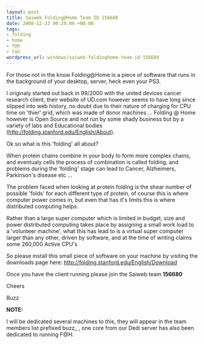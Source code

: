 ```yaml
--- 
layout: post
title: Saiweb Folding@Home Team ID 156680
date: 2008-12-23 00:29:09 +00:00
tags: 
- folding
- home
- f@h
- fah
wordpress_url: windows/saiweb-foldinghome-team-id-156680
---
```

For those not in the know Folding@Home is a piece of software that runs in the background of your desktop, server, heck even your PS3.

I originaly started out back in 99/2000 with the united devices cancer research client, their website of UD.com however seems to have long since slipped into web history, no doubt due to their nature of charging for CPU time on 'thier' grid, which was made of donor machines ... Folding @ Home however is  Open Source and not run by some shady business but by a variety of labs and Educational bodies (<a href="http://folding.stanford.edu/English/About">http://folding.stanford.edu/English/About</a>).

Ok so what is this 'folding' all about?

When protein chains combine in your body to form more complex chains, and eventualy cells the process of combination is called folding, and problems during the 'folding' stage can lead to Cancer, Alzheimers, Parkinson's disease etc ...

The problem faced when looking at protein folding is the shear number of possible 'folds' for each different type of protein, of course this is where computer power comes in, but even that has it's limits this is where distributed computing helps.

Rather than a large super computer which is limited in budget, size and power distributed computing takes place by assigning a small work load to a 'volunteer machine', what this has lead to is a virtual super computer larger than any other, driven by software, and at the time of writing claims some 260,000 Active CPU's

So please install this small piece of software on your machine by visiting the downloads page here: <a href="http://folding.stanford.edu/English/Download">http://folding.stanford.edu/English/Download</a>

Once you have the client running please join the Saiweb team <strong>156680</strong>

Cheers

Buzz

<strong>NOTE:</strong>

I will be dedicated several machines to this, they will appear in the team members list prefixed buzz_ , one core from our Dedi server has also been dedicated to running F@H.
